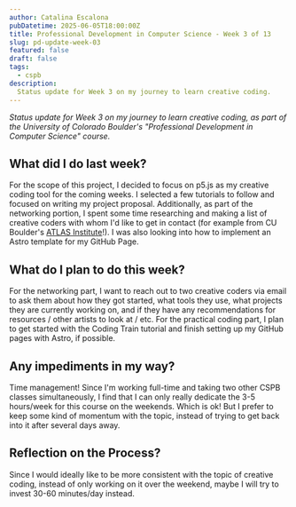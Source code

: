```yaml
---
author: Catalina Escalona
pubDatetime: 2025-06-05T18:00:00Z
title: Professional Development in Computer Science - Week 3 of 13
slug: pd-update-week-03
featured: false
draft: false
tags:
  - cspb
description:
  Status update for Week 3 on my journey to learn creative coding.
---
```


<i>Status update for Week 3 on my journey to learn creative coding, as part of the University of Colorado Boulder's "Professional Development in Computer Science" course.</i>

## What did I do last week?

For the scope of this project, I decided to focus on p5.js as my creative coding tool for the coming weeks. I selected a few tutorials to follow and focused on writing my project proposal. Additionally, as part of the networking portion, I spent some time researching and making a list of creative coders with whom I'd like to get in contact (for example from CU Boulder's [ATLAS Institute](https://www.colorado.edu/atlas/)!). I was also looking into how to implement an Astro template for my GitHub Page. 

## What do I plan to do this week?

For the networking part, I want to reach out to two creative coders via email to ask them about how they got started, what tools they use, what projects they are currently working on, and if they have any recommendations for resources / other artists to look at / etc. For the practical coding part, I plan to get started with the Coding Train tutorial and finish setting up my GitHub pages with Astro, if possible.

## Any impediments in my way?

Time management! Since I'm working full-time and taking two other CSPB classes simultaneously, I find that I can only really dedicate the 3-5 hours/week for this course on the weekends. Which is ok! But I prefer to keep some kind of momentum with the topic, instead of trying to get back into it after several days away.

## Reflection on the Process?

Since I would ideally like to be more consistent with the topic of creative coding, instead of only working on it over the weekend, maybe I will try to invest 30-60 minutes/day instead. 